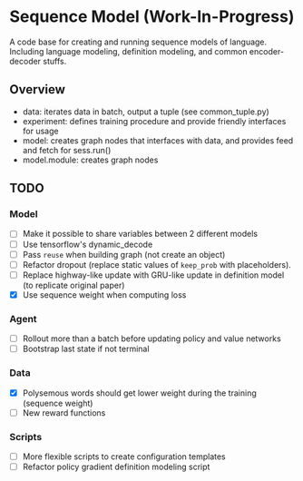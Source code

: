 # Sequence Model (Work-In-Progress)

A code base for creating and running sequence models of language. Including
language modeling, definition modeling, and common encoder-decoder stuffs.

## Overview
- data: iterates data in batch, output a tuple (see common_tuple.py)
- experiment: defines training procedure and provide friendly interfaces for usage
- model: creates graph nodes that interfaces with data, and provides feed and fetch for sess.run()
- model.module: creates graph nodes

## TODO

### Model
- [ ] Make it possible to share variables between 2 different models
- [ ] Use tensorflow's dynamic_decode
- [ ] Pass `reuse` when building graph (not create an object)
- [ ] Refactor dropout (replace static values of `keep_prob` with placeholders).
- [ ] Replace highway-like update with GRU-like update in definition model (to replicate original paper)
- [x] Use sequence weight when computing loss

### Agent
- [ ] Rollout more than a batch before updating policy and value networks
- [ ] Bootstrap last state if not terminal

### Data
- [x] Polysemous words should get lower weight during the training (sequence weight)
- [ ] New reward functions

### Scripts
- [ ] More flexible scripts to create configuration templates
- [ ] Refactor policy gradient definition modeling script
